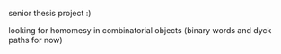 senior thesis project :)

looking for homomesy in combinatorial objects (binary words and dyck paths for now)
